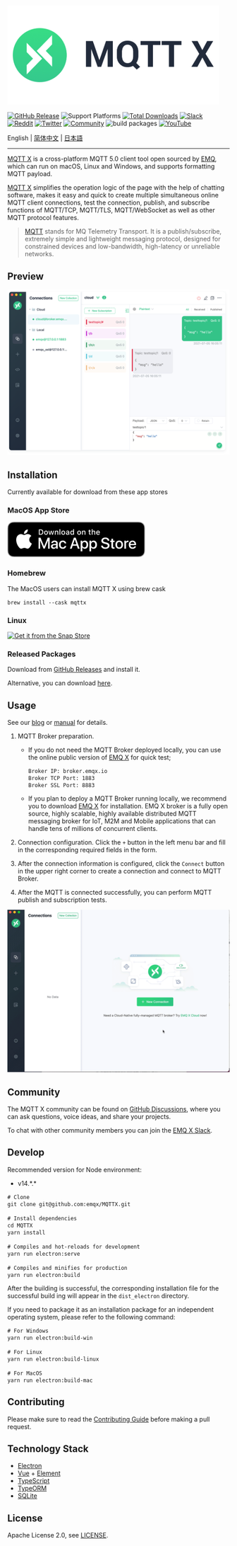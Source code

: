 <img src="./assets/mqttx-logo.png" width="480" alt="MQTTX Logo" />

[![GitHub Release](https://img.shields.io/github/release/emqx/mqttx?color=brightgreen)](https://github.com/emqx/mqttx/releases)
![Support Platforms](https://camo.githubusercontent.com/a50c47295f350646d08f2e1ccd797ceca3840e52/68747470733a2f2f696d672e736869656c64732e696f2f62616467652f706c6174666f726d2d6d61634f5325323025374325323057696e646f77732532302537432532304c696e75782d6c69676874677265792e737667) [![Total Downloads](https://img.shields.io/github/downloads/emqx/mqttx/total.svg)](https://github.com/emqx/mqttx/releases)
[![Slack](https://img.shields.io/badge/Slack-EMQ%20X-39AE85?logo=slack)](https://slack-invite.emqx.io/)
[![Reddit](https://img.shields.io/badge/Reddit-EMQ%20X-orange?logo=reddit)](https://www.reddit.com/r/emqx/)
[![Twitter](https://img.shields.io/badge/Follow-EMQ-1DA1F2?logo=twitter)](https://twitter.com/EMQTech)
[![Community](https://img.shields.io/badge/Community-MQTT%20X-yellow?logo=github)](https://github.com/emqx/MQTTX/discussions)
![build packages](https://github.com/emqx/MQTTX/workflows/build%20packages/badge.svg)
[![YouTube](https://img.shields.io/badge/Subscribe-EMQ-FF0000?logo=youtube)](https://www.youtube.com/channel/UC5FjR77ErAxvZENEWzQaO5Q)

English | [简体中文](./README-CN.md) | [日本語](./README-JP.md)

---

[MQTT X](https://mqttx.app) is a cross-platform MQTT 5.0 client tool open sourced by [EMQ](https://emqx.io), which can run on macOS, Linux and Windows, and supports formatting MQTT payload.

[MQTT X](https://mqttx.app) simplifies the operation logic of the page with the help of chatting software, makes it easy and quick to create multiple simultaneous online MQTT client connections, test the connection, publish, and subscribe functions of MQTT/TCP, MQTT/TLS, MQTT/WebSocket as well as other MQTT protocol features.

> [MQTT](http://mqtt.org/faq) stands for MQ Telemetry Transport. It is a publish/subscribe, extremely simple and lightweight messaging protocol, designed for constrained devices and low-bandwidth, high-latency or unreliable networks.

## Preview

![mqttx-preview](./assets/mqttx-preview.png)

## Installation

Currently available for download from these app stores

### MacOS App Store

[![Get it from the Snap Store](./assets/app-store-download.svg)](https://apps.apple.com/us/app/mqttx/id1514074565?mt=12)

### Homebrew

The MacOS users can install MQTT X using brew cask

```shell
brew install --cask mqttx
```

### Linux

[![Get it from the Snap Store](https://snapcraft.io/static/images/badges/en/snap-store-black.svg)](https://snapcraft.io/mqttx)

### Released Packages

Download from [GitHub Releases](https://github.com/emqx/MQTTX/releases) and install it.

Alternative, you can download [here](https://www.emqx.io/downloads/MQTTX/).

## Usage

See our [blog](https://www.emqx.io/blog/mqtt-x-guideline) or [manual](./docs/manual.md) for details.

1. MQTT Broker preparation.

    - If you do not need the MQTT Broker deployed locally, you can use the online public version of [EMQ X](https://github.com/emqx/emqx) for quick test;

        ```shell
        Broker IP: broker.emqx.io
        Broker TCP Port: 1883
        Broker SSL Port: 8883
        ```

    - If you plan to deploy a MQTT Broker running locally, we recommend you to download [EMQ X](https://github.com/emqx/emqx/releases) for installation. EMQ X broker is a fully open source, highly scalable, highly available distributed MQTT messaging broker for IoT, M2M and Mobile applications that can handle tens of millions of concurrent clients.

2. Connection configuration. Click the `+` button in the left menu bar and fill in the corresponding required fields in the form.

3. After the connection information is configured, click the `Connect` button in the upper right corner to create a connection and connect to MQTT Broker.

4. After the MQTT is connected successfully, you can perform MQTT publish and subscription tests.

![mqttx-gif](./assets/mqttx-gif.gif)

## Community

The MQTT X community can be found on [GitHub Discussions](https://github.com/emqx/MQTTX/discussions), where you can ask questions, voice ideas, and share your projects.

To chat with other community members you can join the [EMQ X Slack](https://slack-invite.emqx.io).

## Develop

Recommended version for Node environment:

- v14.\*.\*

``` shell
# Clone
git clone git@github.com:emqx/MQTTX.git

# Install dependencies
cd MQTTX
yarn install

# Compiles and hot-reloads for development
yarn run electron:serve

# Compiles and minifies for production
yarn run electron:build
```

After the building is successful, the corresponding installation file for the successful build ing will appear in the `dist_electron` directory.

If you need to package it as an installation package for an independent operating system, please refer to the following command:

```shell
# For Windows
yarn run electron:build-win

# For Linux
yarn run electron:build-linux

# For MacOS
yarn run electron:build-mac
```

## Contributing

Please make sure to read the [Contributing Guide](https://github.com/emqx/MQTTX/blob/master/.github/CONTRIBUTING.md) before making a pull request.

## Technology Stack

- [Electron](https://electronjs.org/)
- [Vue](https://vuejs.org/) + [Element](https://element.eleme.io)
- [TypeScript](https://www.typescriptlang.org/)
- [TypeORM](https://github.com/typeorm/typeorm)
- [SQLite](https://github.com/mapbox/node-sqlite3)

## License

Apache License 2.0, see [LICENSE](https://github.com/emqx/MQTTX/blob/master/LICENSE).
